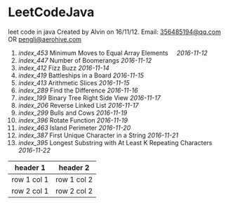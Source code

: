 # LeetCodeJava
leet code in java
Created by Alvin on 16/11/12.
Email: 356485194@qq.com  OR  pengli@aerohive.com

1.    _index_453_     Minimum Moves to Equal Array Elements         _2016-11-12_  
2.    _index_447_     Number of Boomerangs                          _2016-11-12_  
3.    _index_412_     Fizz Buzz                                     _2016-11-14_  
4.    _index_419_     Battleships in a Board                        _2016-11-15_
5.    _index_413_     Arithmetic Slices                             _2016-11-15_  
6.    _index_289_     Find the Difference                                                _2016-11-16_  
7.    _index_199_     Binary Tree Right Side View                                        _2016-11-17_  
8.    _index_206_     Reverse Linked List                                                _2016-11-17_  
9.    _index_299_	  Bulls and Cows                                                     _2016-11-19_  
10.   _index_396_     Rotate Function                                                    _2016-11-19_  
11.   _index_463_     Island Perimeter                                                   _2016-11-20_  
12.   _index_387_     First Unique Character in a String                                 _2016-11-21_  
13.   _index_395_     Longest Substring with At Least K Repeating Characters             _2016-11-22_  

header 1 | header 2
---|---
row 1 col 1 | row 1 col 2
row 2 col 1 | row 2 col 2
